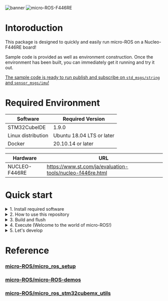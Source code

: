 ![banner](https://i.gyazo.com/7fa1054f9993bbeda61176813ad7e019.png)
![micro-ROS-F446RE](https://user-images.githubusercontent.com/40545422/166133749-ff9056ff-8617-4045-911f-2c666e2cf0cd.gif)

# Intoroduction
This package is designed to quickly and easily run micro-ROS on a Nucleo-F446RE board!

Sample code is provided as well as environment construction. Once the environment has been built, you can immediately get it running and try it out.

[The sample code is ready to run publish and subscribe on `std_msgs/string` and `sensor_msgs/imu`!](https://github.com/uhobeike/micro-ros-st-nucleo-f446re/blob/7b8653d8ea591b9723265c478f49e386b43d39ba/Core/Src/main.c#L399-L423)



# Required Environment
| Software           | Required Version          | 
| ------------------ | ------------------------- | 
| STM32CubeIDE       | 1.9.0                     | 
| Linux distribution | Ubuntu 18.04 LTS or later | 
| Docker             | 20.10.14 or later         | 

| Hardware      | URL                                                       | 
| ------------- | --------------------------------------------------------- | 
| NUCLEO-F446RE | https://www.st.com/ja/evaluation-tools/nucleo-f446re.html | 

# Quick start

<details>
<summary>1. Install required software</summary>
  <details open>
  <summary>Docker</summary>

* Install docker
```
sudo apt-get update
sudo apt-get install -y curl
curl -fsSL https://get.docker.com/ | sh
docker --version
```

* Setup docker
```
sudo groupadd docker
sudo gpasswd -a $USER docker
sudo systemctl restart docker
```

  </details>
  
  <details open>
  <summary>STM32CubeIDE</summary>

* Install stm32cubeide

Please download from [this site](https://www.st.com/ja/development-tools/stm32cubeide.html).
![stm32cubeide-download](https://i.gyazo.com/9da797706f687ae145b0ff30bf3110eb.png)

  </details>
</details>

<details>
<summary>2. How to use this repository</summary>
  <details open>
  <summary>git clone</summary>

* Clone  [uhobeike/micro-ros-st-nucleo-f446re](https://github.com/uhobeike/micro-ros-st-nucleo-f446re/tree/update/readme)

```
git clone --recursive https://github.com/uhobeike/micro-ros-st-nucleo-f446re.git
```

  </details>
  
  <details open>
  <summary>Import your project in STM32CubeIDE</summary>
  
* Launch of STM32CubeIDE
```
/opt/st/stm32cubeide_1.9.0/stm32cubeide
```

![launch-stm32cubeide](https://i.gyazo.com/eee876312d397f9a11bfdf930d57c511.png)

* Import project (micro-ros-st-nucleo-f446re)

![import-project1](https://i.gyazo.com/a2b8fa88a38b3ef9828b5834cbf1713f.png)

![import-project2](https://i.gyazo.com/47b9bfd50f73cc47563dddd69b397d75.png)

![import-project3](https://i.gyazo.com/9bdf914e126ccc56fd022121aa7e014d.png)

* Import Complete

![import-complete](https://i.gyazo.com/1d62fc7b77bb3fbe1ff45a24b99e28e3.png)

  </details>
 
</details>

<details>
<summary>3. Build and flush</summary>
  <details open>
  <summary>Build</summary>

Perhaps you can use [this package](https://github.com/micro-ROS/micro_ros_setup/blob/galactic/scripts/build_firmware.sh) to build on the command line, but this time we will build on the STM32CubeIDE.

* Build project

![build-project1](https://i.gyazo.com/6a96492a0276bc2864d12ee56c17edbe.jpg)

![build-project2](https://i.gyazo.com/93f187adde42a3509be83d13ed05a2fa.jpg)

![build-project3](https://i.gyazo.com/43450195926ddfcaa585d3969ba020a1.jpg)

  </details>
  
  <details open>
  <summary>Flush</summary>

To flush the executable binary generated by Build to NUCLEO-F446RE, connect the PC to NUCLEO-F446RE via USB or other means.

* Flushsing executable binaries to NUCLEO-F446RE

![flush-1](https://i.gyazo.com/5c312c7ab3ab27fd6a90300f46c692b3.jpg)

![flush-2](https://i.gyazo.com/9590cb23d1ccd4d8ce51eb58e14b8306.jpg)

![flush-3](https://i.gyazo.com/f3af6963710f76df7875440cbfde3bf8.jpg)

  </details>
 
</details>

<details>
<summary>4. Execute (Welcome to the world of micro-ROS!)</summary>
  
  <details open>
  <summary>Execute</summary>
  
ROS2 communication between PC and microcontroller using Docker environment.

* Execute micro-ROS!

```
docker run -it --privileged --net=host --name micro-ros ubeike/micro-ros-agent:galactic

# Executed at each terminal.
ros2 run micro_ros_agent micro_ros_agent serial --dev /dev/ttyACM0

# If you successfully subscribe, the LED(LD2) on the F446RE will flash!

# std_msgs/string pub/sub
ros2 topic echo /f446re_string_publisher
ros2 topic pub --once /f446re_string_subscriber std_msgs/msg/String "{data: Hello! micro-ROS}"

# sensor_msgs/imu pub/sub
ros2 topic echo /f446re_imu_publisher
ros2 topic pub --once /imu/data_raw sensor_msgs/msg/Imu
```



* Important point

It is necessary to press the reset button on the NUCLEO-F446RE after the execution of `ros2 run micro_ros_agent micro_ros_agent serial --dev /dev/ttyACM0` for normal communication between the NUCLEO-F446RE and the PC.

![reset-button-push](https://i.gyazo.com/693ad69785cb172586739a42cfcc8bd0.jpg)

  </details>
 
</details>
<details>
<summary>5. Let's develop</summary>

[This is the part of the micro-ROS code](https://github.com/uhobeike/micro-ros-st-nucleo-f446re/blob/7b8653d8ea591b9723265c478f49e386b43d39ba/Core/Src/main.c#L359-L458) that serves as the F446RE node. Update this one to do what you want!

</details>

# Reference

### [micro-ROS/micro_ros_setup](https://github.com/micro-ROS/micro_ros_setup)
### [micro-ROS/micro-ROS-demos](https://github.com/micro-ROS/micro-ROS-demos)
### [micro-ROS/micro_ros_stm32cubemx_utils](https://github.com/micro-ROS/micro_ros_stm32cubemx_utils)
